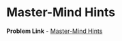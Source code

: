 # Master-Mind Hints

**Problem Link** - [Master-Mind Hints](https://onlinejudge.org/index.php?option=com_onlinejudge&Itemid=8&category=24&page=show_problem&problem=276)
